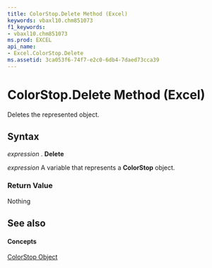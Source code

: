 ```yaml
---
title: ColorStop.Delete Method (Excel)
keywords: vbaxl10.chm851073
f1_keywords:
- vbaxl10.chm851073
ms.prod: EXCEL
api_name:
- Excel.ColorStop.Delete
ms.assetid: 3ca053f6-74f7-e2c0-6db4-7daed73cca39
---
```



# ColorStop.Delete Method (Excel)

Deletes the represented object.


## Syntax

 _expression_ . **Delete**

 _expression_ A variable that represents a **ColorStop** object.


### Return Value

Nothing


## See also


#### Concepts


[ColorStop Object](colorstop-object-excel.md)

